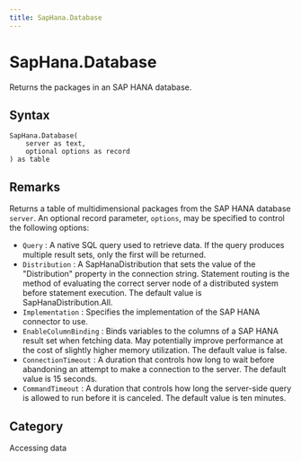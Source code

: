 ```yaml
---
title: SapHana.Database
---
```


# SapHana.Database


Returns the packages in an SAP HANA database.


## Syntax

```powerquery
SapHana.Database(
    server as text,
    optional options as record
) as table
```


## Remarks

Returns a table of multidimensional packages from the SAP HANA database <code>server</code>. An optional record parameter, <code>options</code>, may be specified to control the following options:    <ul><li><code>Query</code> : A native SQL query used to retrieve data. If the query produces multiple result sets, only the first will be returned.</li><li><code>Distribution</code> : A SapHanaDistribution that sets the value of the &quot;Distribution&quot; property in the connection string. Statement routing is the method of evaluating the correct server node of a distributed system before statement execution. The default value is SapHanaDistribution.All.</li><li><code>Implementation</code> : Specifies the implementation of the SAP HANA connector to use.</li><li><code>EnableColumnBinding</code> : Binds variables to the columns of a SAP HANA result set when fetching data. May potentially improve performance at the cost of slightly higher memory utilization. The default value is false.</li><li><code>ConnectionTimeout</code> : A duration that controls how long to wait before abandoning an attempt to make a connection to the server. The default value is 15 seconds.</li><li><code>CommandTimeout</code> : A duration that controls how long the server-side query is allowed to run before it is canceled. The default value is ten minutes.</li></ul>    



## Category
Accessing data
